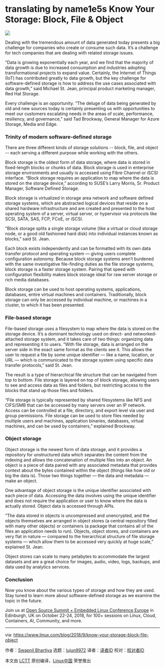 translating by name1e5s
Know Your Storage: Block, File & Object
======

![](https://www.linux.com/sites/lcom/files/styles/rendered_file/public/block2_1920.jpg?itok=s1y6RLhT)

Dealing with the tremendous amount of data generated today presents a big challenge for companies who create or consume such data. It’s a challenge for tech companies that are dealing with related storage issues.

“Data is growing exponentially each year, and we find that the majority of data growth is due to increased consumption and industries adopting transformational projects to expand value. Certainly, the Internet of Things (IoT) has contributed greatly to data growth, but the key challenge for software-defined storage is how to address the use cases associated with data growth,” said Michael St. Jean, principal product marketing manager, Red Hat Storage.

Every challenge is an opportunity. “The deluge of data being generated by old and new sources today is certainly presenting us with opportunities to meet our customers escalating needs in the areas of scale, performance, resiliency, and governance,” said Tad Brockway, General Manager for Azure Storage, Media and Edge.

### Trinity of modern software-defined storage

There are three different kinds of storage solutions -- block, file, and object -- each serving a different purpose while working with the others.

Block storage is the oldest form of data storage, where data is stored in fixed-length blocks or chunks of data. Block storage is used in enterprise storage environments and usually is accessed using Fibre Channel or iSCSI interface. “Block storage requires an application to map where the data is stored on the storage device,” according to SUSE’s Larry Morris, Sr. Product Manager, Software Defined Storage.

Block storage is virtualized in storage area network and software defined storage systems, which are abstracted logical devices that reside on a shared hardware infrastructure and are created and presented to the host operating system of a server, virtual server, or hypervisor via protocols like SCSI, SATA, SAS, FCP, FCoE, or iSCSI.

“Block storage splits a single storage volume (like a virtual or cloud storage node, or a good old fashioned hard disk) into individual instances known as blocks,” said St. Jean.

Each block exists independently and can be formatted with its own data transfer protocol and operating system — giving users complete configuration autonomy. Because block storage systems aren’t burdened with the same investigative file-finding duties as the file storage systems, block storage is a faster storage system. Pairing that speed with configuration flexibility makes block storage ideal for raw server storage or rich media databases.

Block storage can be used to host operating systems, applications, databases, entire virtual machines and containers. Traditionally, block storage can only be accessed by individual machine, or machines in a cluster, to which it has been presented.

### File-based storage

File-based storage uses a filesystem to map where the data is stored on the storage device. It’s a dominant technology used on direct- and networked-attached storage system, and it takes care of two things: organizing data and representing it to users. “With file storage, data is arranged on the server side in the exact same format as the clients see it. This allows the user to request a file by some unique identifier — like a name, location, or URL — which is communicated to the storage system using specific data transfer protocols,” said St. Jean.

The result is a type of hierarchical file structure that can be navigated from top to bottom. File storage is layered on top of block storage, allowing users to see and access data as files and folders, but restricting access to the blocks that stand up those files and folders.

“File storage is typically represented by shared filesystems like NFS and CIFS/SMB that can be accessed by many servers over an IP network. Access can be controlled at a file, directory, and export level via user and group permissions. File storage can be used to store files needed by multiple users and machines, application binaries, databases, virtual machines, and can be used by containers,” explained Brockway.

### Object storage

Object storage is the newest form of data storage, and it provides a repository for unstructured data which separates the content from the indexing and allows the concatenation of multiple files into an object. An object is a piece of data paired with any associated metadata that provides context about the bytes contained within the object (things like how old or big the data is). Those two things together — the data and metadata — make an object.

One advantage of object storage is the unique identifier associated with each piece of data. Accessing the data involves using the unique identifier and does not require the application or user to know where the data is actually stored. Object data is accessed through APIs.

“The data stored in objects is uncompressed and unencrypted, and the objects themselves are arranged in object stores (a central repository filled with many other objects) or containers (a package that contains all of the files an application needs to run). Objects, object stores, and containers are very flat in nature — compared to the hierarchical structure of file storage systems — which allow them to be accessed very quickly at huge scale,” explained St. Jean.

Object stores can scale to many petabytes to accommodate the largest datasets and are a great choice for images, audio, video, logs, backups, and data used by analytics services.

### Conclusion

Now you know about the various types of storage and how they are used. Stay tuned to learn more about software-defined storage as we examine the topic in the future.

Join us at [Open Source Summit + Embedded Linux Conference Europe][1] in Edinburgh, UK on October 22-24, 2018, for 100+ sessions on Linux, Cloud, Containers, AI, Community, and more.

--------------------------------------------------------------------------------

via: https://www.linux.com/blog/2018/9/know-your-storage-block-file-object

作者：[Swapnil Bhartiya][a]
选题：[lujun9972](https://github.com/lujun9972)
译者：[译者ID](https://github.com/译者ID)
校对：[校对者ID](https://github.com/校对者ID)

本文由 [LCTT](https://github.com/LCTT/TranslateProject) 原创编译，[Linux中国](https://linux.cn/) 荣誉推出

[a]: https://www.linux.com/users/arnieswap
[1]: https://events.linuxfoundation.org/events/elc-openiot-europe-2018/
